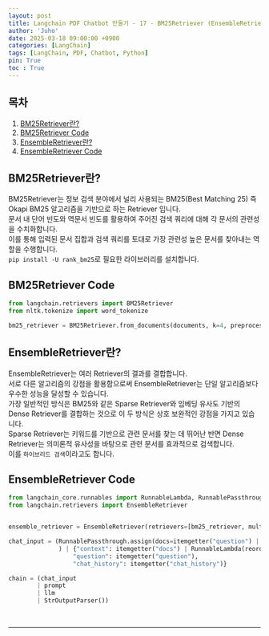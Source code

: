 ```yaml
---
layout: post
title: Langchain PDF Chatbot 만들기 - 17 - BM25Retriever (EnsembleRetriever)
author: 'Juho'
date: 2025-03-18 09:00:00 +0900
categories: [LangChain]
tags: [LangChain, PDF, Chatbot, Python]
pin: True
toc : True
---
```


<style>
  th{
    font-weight: bold;
    text-align: center;
    background-color: white;
  }
  td{
    background-color: white;
  }

</style>

## 목차
1. [BM25Retriever란?](#bm25retriever란)
2. [BM25Retriever Code](#bm25retriever-code)
3. [EnsembleRetriever란?](#ensembleretriever란)
4. [EnsembleRetriever Code](#ensembleretriever-code)

## BM25Retriever란?
BM25Retriever는 정보 검색 분야에서 널리 사용되는 BM25(Best Matching 25) 즉 Okapi BM25 알고리즘을 기반으로 하는 Retriever 입니다.<br/>
문서 내 단어 빈도와 역문서 빈도를 활용하여 주어진 검색 쿼리에 대해 각 문서의 관련성을 수치화합니다.<br/>
이를 통해 입력된 문서 집합과 검색 쿼리를 토대로 가장 관련성 높은 문서를 찾아내는 역할을 수행합니다.<br/>
`pip install -U rank_bm25`로 필요한 라이브러리를 설치합니다.

## BM25Retriever Code
```python
from langchain.retrievers import BM25Retriever
from nltk.tokenize import word_tokenize

bm25_retriever = BM25Retriever.from_documents(documents, k=4, preprocess_func=word_tokenize)
```

## EnsembleRetriever란?
EnsembleRetriever는 여러 Retriever의 결과를 결합합니다.<br/>
서로 다른 알고리즘의 강점을 활용함으로써 EnsembleRetriever는 단일 알고리즘보다 우수한 성능을 달성할 수 있습니다.<br/>
가장 일반적인 방식은 BM25와 같은 Sparse Retriever와 임베딩 유사도 기반의  Dense Retriever를 결합하는 것으로 이 두 방식은 상호 보완적인 강점을 가지고 있습니다.<br/>
Sparse Retriever는 키워드를 기반으로 관련 문서를 찾는 데 뛰어난 반면 Dense Retriever는 의미론적 유사성을 바탕으로 관련 문서를 효과적으로 검색합니다.<br/>
이를 `하이브리드 검색`이라고도 합니다.<br/>

## EnsembleRetriever Code
```python
from langchain_core.runnables import RunnableLambda, RunnablePassthrough
from langchain.retrievers import EnsembleRetriever


ensemble_retriever = EnsembleRetriever(retrievers=[bm25_retriever, multi_query_retriever], weights=[0.4, 0.6])

chat_input = (RunnablePassthrough.assign(docs=itemgetter("question") | ensemble_retriever)
              ) | {"context": itemgetter("docs") | RunnableLambda(reorder_documents),
                  "question": itemgetter("question"),
                  "chat_history": itemgetter("chat_history")}

chain = (chat_input
        | prompt
        | llm
        | StrOutputParser())
```



<br/>

--- 

<br/>
